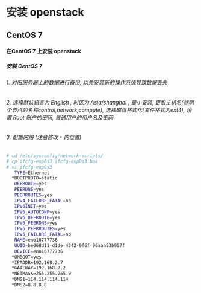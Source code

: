 # 安装 openstack

## CentOS 7 

#### 在CentOS 7 上安装 openstack 
 
##### 安装 CentOS 7 

###### 1. 对旧服务器上的数据进行备份, 以免安装新的操作系统导致数据丢失
###### 2. 选择默认语言为 Engilsh , 时区为 Asia/shanghai , 最小安装, 更改主机名(标明个节点的名称control,network,compute), 选择磁盘格式化(文件格式为ext4), 设置 Root 账户的密码, 普通用户的用户名及密码
###### 3. 配置网络 (注意修改 `*` 的位置)   
```bash
# cd /etc/sysconfig/network-scripts/
# cp ifcfg-enp0s3 ifcfg-enp0s3.bak
# vi ifcfg-enp0s3
   TYPE=Ethernet
  *BOOTPROTO=static 
   DEFROUTE=yes
   PEERDNS=yes
   PEERROUTES=yes
   IPV4_FAILURE_FATAL=no
   IPV6INIT=yes
   IPV6_AUTOCONF=yes
   IPV6_DEFROUTE=yes
   IPV6_PEERDNS=yes
   IPV6_PEERROUTES=yes
   IPV6_FAILURE_FATAL=no
   NAME=eno16777736
   UUID=be068d11-d1de-4342-9f6f-96aaa53b957f
   DEVICE=eno16777736
  *ONBOOT=yes
  *IPADDR=192.168.2.7
  *GATEWAY=192.168.2.2
  *NETMASK=255.255.255.0
  *DNS1=114.114.114.114
  *DNS2=8.8.8.8

 ```
